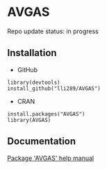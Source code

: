 # AVGAS

Repo update status: in progress

## Installation
* GitHub
```{r}
library(devtools)
install_github("lli289/AVGAS")
```

* CRAN
```{r}
install.packages("AVGAS")
library(AVGAS)
```
## Documentation
[Package 'AVGAS' help manual](https://github.com/lli289/AVGAS/blob/main/AVGAS.pdf)
